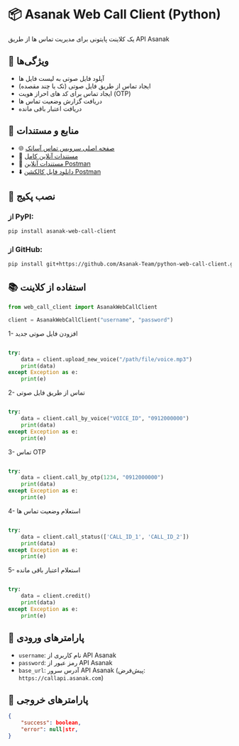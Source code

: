# 📦 Asanak Web Call Client (Python)

یک کلاینت پایتونی برای مدیریت تماس ها از طریق API Asanak

## 📌 ویژگی‌ها

- آپلود فایل صوتی به لیست فایل ها
- ایجاد تماس از طریق فایل صوتی (تک یا چند مقصده)
- ایجاد تماس برای کد های احراز هویت (OTP)
- دریافت گزارش وضعیت تماس ها
- دریافت اعتبار باقی مانده

## 📄 منابع و مستندات

- 🌐 [صفحه اصلی سرویس تماس آسا‌نک](https://callapi.asanak.com/)
- 🧾 [مستندات آنلاین کامل](https://callapi.asanak.com/docs/v1)
- 🚀 [مستندات آنلاین Postman](https://documenter.getpostman.com/view/21876448/2sB2qcDM5m)
- ⬇️ [دانلود فایل کالکشن Postman](https://callapi.asanak.com/docs/v1/Asanak_Call_API_Service.postman_collection.json)

## 🚀 نصب پکیج

### از PyPI:
```bash
pip install asanak-web-call-client
```

### از GitHub:
```bash
pip install git+https://github.com/Asanak-Team/python-web-call-client.git
```

## 📚 استفاده از کلاینت

```python
from web_call_client import AsanakWebCallClient

client = AsanakWebCallClient("username", "password")

```

1- افزودن فایل صوتی جدید
```python

try:
    data = client.upload_new_voice("/path/file/voice.mp3")
    print(data)
except Exception as e:
    print(e)
```

2- تماس از طریق فایل صوتی
```python

try:
    data = client.call_by_voice("VOICE_ID", "0912000000")
    print(data)
except Exception as e:
    print(e)
```

3-  تماس OTP
```python

try:
    data = client.call_by_otp(1234, "0912000000")
    print(data)
except Exception as e:
    print(e)
```

4-  استعلام وضعیت تماس ها
```python

try:
    data = client.call_status(['CALL_ID_1', 'CALL_ID_2'])
    print(data)
except Exception as e:
    print(e)
```

5-  استعلام اعتبار باقی مانده
```python

try:
    data = client.credit()
    print(data)
except Exception as e:
    print(e)
```


## 📝 پارامتر‌های ورودی

- `username`: نام کاربری از API Asanak
- `password`: رمز عبور از API Asanak
- `base_url`: آدرس سرور API Asanak (پیش‌فرض: `https://callapi.asanak.com`)

## 📝 پارامتر‌های خروجی
```json
{
    "success": boolean,
    "error": null|str,
}
```